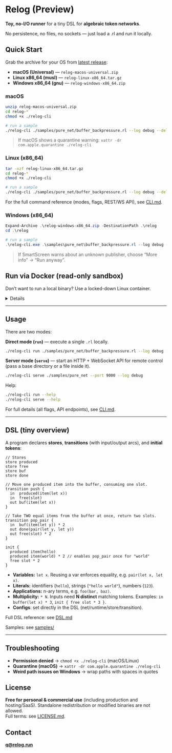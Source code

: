 # Relog (Preview)

**Toy, no-I/O runner** for a tiny DSL for **algebraic token networks**.

No persistence, no files, no sockets — just load a .rl and run it locally.

## Quick Start

Grab the archive for your OS from [latest release](https://github.com/relogrun/relog/releases/latest):

- **macOS (Universal)** — `relog-macos-universal.zip`
- **Linux x86_64 (musl)** — `relog-linux-x86_64.tar.gz`
- **Windows x86_64 (gnu)** — `relog-windows-x86_64.zip`

### macOS

```bash
unzip relog-macos-universal.zip
cd relog-*
chmod +x ./relog-cli

# run a sample
./relog-cli ./samples/pure_net/buffer_backpressure.rl --log debug --delay 500
```

> If macOS shows a quarantine warning:
> `xattr -dr com.apple.quarantine ./relog-cli`

### Linux (x86_64)

```bash
tar -xzf relog-linux-x86_64.tar.gz
cd relog-*
chmod +x ./relog-cli

# run a sample
./relog-cli ./samples/pure_net/buffer_backpressure.rl --log debug --delay 500
```

For the full command reference (modes, flags, REST/WS API), see [CLI.md](./CLI.md).

### Windows (x86_64)

```powershell
Expand-Archive .\relog-windows-x86_64.zip -DestinationPath .\relog
cd .\relog

# run a sample
.\relog-cli.exe .\samples\pure_net\buffer_backpressure.rl --log debug --delay 500
```

> If SmartScreen warns about an unknown publisher, choose “More info” → “Run anyway”.

## Run via Docker (read-only sandbox)

Don’t want to run a local binary? Use a locked-down Linux container.

<details>
<summary>Details</summary>

### macOS / Linux

```bash
docker run --rm --platform=linux/amd64 \
  --read-only --cap-drop=ALL --pids-limit=256 \
  --memory=512m --cpus=1 --network none \
  --security-opt no-new-privileges:true \
  --tmpfs /tmp:rw,nosuid,nodev \
  -v "$PWD:/app:ro" \
  -w /app \
  -u "$(id -u):$(id -g)" \
  debian:stable-slim \
  /app/relog-cli /app/samples/pure_net/buffer_backpressure.rl --log debug --delay 500
```

### Windows (PowerShell)

```powershell
docker run --rm --platform=linux/amd64 `
  --read-only --cap-drop=ALL --pids-limit=256 `
  --memory=512m --cpus=1 --network none `
  --security-opt no-new-privileges:true `
  --tmpfs /tmp:rw,nosuid,nodev `
  -v "${PWD}:/app:ro" `
  -w /app `
  debian:stable-slim `
  /app/relog-cli /app/samples/pure_net/buffer_backpressure.rl --log debug --delay 500
```

> Notes:
>
> - The command expects you extracted the **Linux** archive into the current directory, so `relog-cli` and `samples/` are present under `./`.
> - `--platform=linux/amd64` makes it work on Apple Silicon too.
> - The container is read-only, has dropped capabilities, no network, a tmpfs `/tmp`, and (on macOS/Linux) runs as your user via `-u`.

</details>

---

## Usage

There are two modes:

**Direct mode (`run`)** — execute a single `.rl` locally.

```bash
./relog-cli run ./samples/pure_net/buffer_backpressure.rl --log debug --delay 500
```

**Server mode (`serve`)** — start an HTTP + WebSocket API for remote control (pass a base directory or a file inside it).

```bash
./relog-cli serve ./samples/pure_net --port 9000 --log debug
```

Help:

```bash
./relog-cli run --help
./relog-cli serve --help
```

For full details (all flags, API endpoints), see [CLI.md](./CLI.md).

---

## DSL (tiny overview)

A program declares **stores**, **transitions** (with input/output arcs), and **initial tokens**:

```relog
// Stores
store produced
store free
store buf
store done

// Move one produced item into the buffer, consuming one slot.
transition push {
  in  produced(item(let x))
  in  free(slot)
  out buf(item(let x))
}

// Take TWO equal items from the buffer at once, return two slots.
transition pop_pair {
  in  buf(item(let y)) * 2
  out done(pair(let y, let y))
  out free(slot) * 2
}

init {
  produced item(hello)
  produced item(world) * 2 // enables pop_pair once for "world"
  free slot * 2
}
```

- **Variables:** `let x`. Reusing a var enforces equality, e.g. `pair(let x, let x)`.
- **Literals:** identifiers (`hello`), strings (`"hello world"`), numbers (`123`).
- **Applications:** n-ary terms, e.g. `foo(bar, baz)`.
- **Multiplicity:** `* N`. Inputs need **N distinct** matching tokens. Examples: `in buffer(let x) * 3`, `init { free slot * 3 }`.
- **Configs**: set directly in the DSL (net/runtime/store/transition).

Full DSL reference: see [DSL.md](./DSL.md)

Samples: see [samples/](./samples)

---

## Troubleshooting

- **Permission denied** → `chmod +x ./relog-cli` (macOS/Linux)
- **Quarantine (macOS)** → `xattr -dr com.apple.quarantine ./relog-cli`
- **Weird path issues on Windows** → wrap paths with spaces in quotes

## License

**Free for personal & commercial use** (including production and hosting/SaaS). Standalone redistribution or modified binaries are not allowed.  
Full terms: see [LICENSE.md](./LICENSE.md).

## Contact

**[q@relog.run](mailto:q@relog.run)**
